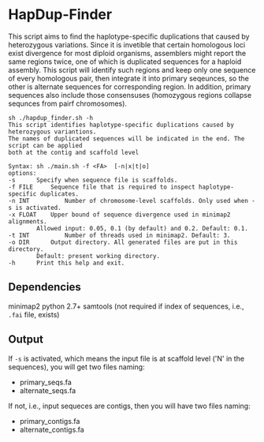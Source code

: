 # HapDup-Finder
This script aims to find the haplotype-specific duplications that caused by heterozygous variations.
Since it is invetible that certain homologous loci exist divergence for most diploid organisms,
assemblers might report the same regions twice, one of which is duplicated sequences for a haploid assembly.
This script will identify such regions and keep only one sequence of every homologous pair, then integrate it
into primary seqeunces, so the other is alternate sequences for corresponding region. In addition,
primary sequences also include those consensuses (homozygous regions collapse sequnces from pairf chromosomes).

```
sh ./hapdup_finder.sh -h
This script identifies haplotype-specific duplications caused by heterozygous variantions.
The names of duplicated sequences will be indicated in the end. The script can be applied
both at the contig and scaffold level

Syntax: sh ./main.sh -f <FA>  [-n|x|t|o]
options:
-s		Specify when sequence file is scaffolds.
-f FILE		Sequence file that is required to inspect haplotype-specific duplicates.
-n INT          Number of chromosome-level scaffolds. Only used when -s is activated.
-x FLOAT	Upper bound of sequence divergence used in minimap2 alignments.
		Allowed input: 0.05, 0.1 (by default) and 0.2. Default: 0.1.
-t INT          Number of threads used in minimap2. Default: 3.
-o DIR		Output directory. All generated files are put in this directory.
		Default: present working directory.
-h		Print this help and exit.
```

## Dependencies
minimap2
python 2.7+
samtools (not required if index of sequences, i.e., `.fai` file, exists)

## Output
If `-s` is activated, which means the input file is at scaffold level ('N' in the sequences), you will get two files naming:
- primary_seqs.fa
- alternate_seqs.fa

If not, i.e., input sequeces are contigs, then you will have two files naming:
- primary_contigs.fa
- alternate_contigs.fa
